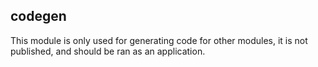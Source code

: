 ## codegen

This module is only used for generating code for other modules, it is not published, and should be ran as an application.